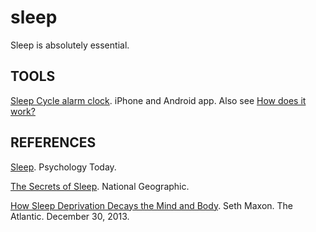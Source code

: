sleep
=====

Sleep is absolutely essential.

## TOOLS

[Sleep Cycle alarm clock](https://www.sleepcycle.com/). iPhone and Android app. Also see [How does it work?](https://www.sleepcycle.com/how-it-works/)

## REFERENCES

[Sleep](https://www.psychologytoday.com/basics/sleep). Psychology Today.

[The Secrets of Sleep](http://ngm.nationalgeographic.com/2010/05/sleep/max-text). National Geographic.

[How Sleep Deprivation Decays the Mind and Body](http://www.theatlantic.com/health/archive/2013/12/how-sleep-deprivation-decays-the-mind-and-body/282395/). Seth Maxon. The Atlantic. December 30, 2013.

